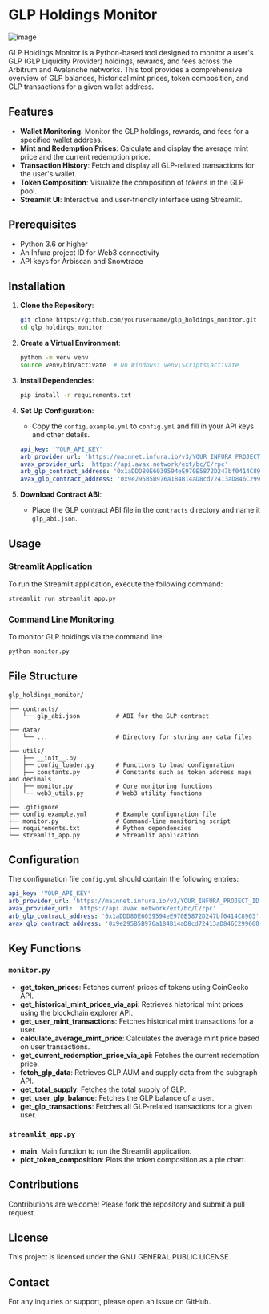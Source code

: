 # GLP Holdings Monitor

![image](https://github.com/Thisisily/glp_monitor/assets/44399258/7e0619ae-a3ad-44f0-b452-654b43c12935)

GLP Holdings Monitor is a Python-based tool designed to monitor a user's GLP (GLP Liquidity Provider) holdings, rewards, and fees across the Arbitrum and Avalanche networks. This tool provides a comprehensive overview of GLP balances, historical mint prices, token composition, and GLP transactions for a given wallet address.

## Features

- **Wallet Monitoring**: Monitor the GLP holdings, rewards, and fees for a specified wallet address.
- **Mint and Redemption Prices**: Calculate and display the average mint price and the current redemption price.
- **Transaction History**: Fetch and display all GLP-related transactions for the user's wallet.
- **Token Composition**: Visualize the composition of tokens in the GLP pool.
- **Streamlit UI**: Interactive and user-friendly interface using Streamlit.

## Prerequisites

- Python 3.6 or higher
- An Infura project ID for Web3 connectivity
- API keys for Arbiscan and Snowtrace

## Installation

1. **Clone the Repository**:
   ```bash
   git clone https://github.com/yourusername/glp_holdings_monitor.git
   cd glp_holdings_monitor
   ```

2. **Create a Virtual Environment**:
   ```bash
   python -m venv venv
   source venv/bin/activate  # On Windows: venv\Scripts\activate
   ```

3. **Install Dependencies**:
   ```bash
   pip install -r requirements.txt
   ```

4. **Set Up Configuration**:
   - Copy the `config.example.yml` to `config.yml` and fill in your API keys and other details.

   ```yaml
   api_key: 'YOUR_API_KEY'
   arb_provider_url: 'https://mainnet.infura.io/v3/YOUR_INFURA_PROJECT_ID'
   avax_provider_url: 'https://api.avax.network/ext/bc/C/rpc'
   arb_glp_contract_address: '0x1aDDD80E6039594eE970E5872D247bf0414C8903'
   avax_glp_contract_address: '0x9e295B5B976a184B14aD8cd72413aD846C299660'
   ```

5. **Download Contract ABI**:
   - Place the GLP contract ABI file in the `contracts` directory and name it `glp_abi.json`.

## Usage

### Streamlit Application

To run the Streamlit application, execute the following command:

```bash
streamlit run streamlit_app.py
```

### Command Line Monitoring

To monitor GLP holdings via the command line:

```bash
python monitor.py
```

## File Structure

```
glp_holdings_monitor/
│
├── contracts/
│   └── glp_abi.json          # ABI for the GLP contract
│
├── data/
│   └── ...                   # Directory for storing any data files
│
├── utils/
│   ├── __init__.py
│   ├── config_loader.py      # Functions to load configuration
│   ├── constants.py          # Constants such as token address maps and decimals
│   ├── monitor.py            # Core monitoring functions
│   └── web3_utils.py         # Web3 utility functions
│
├── .gitignore
├── config.example.yml        # Example configuration file
├── monitor.py                # Command-line monitoring script
├── requirements.txt          # Python dependencies
└── streamlit_app.py          # Streamlit application
```

## Configuration

The configuration file `config.yml` should contain the following entries:

```yaml
api_key: 'YOUR_API_KEY'
arb_provider_url: 'https://mainnet.infura.io/v3/YOUR_INFURA_PROJECT_ID'
avax_provider_url: 'https://api.avax.network/ext/bc/C/rpc'
arb_glp_contract_address: '0x1aDDD80E6039594eE970E5872D247bf0414C8903'
avax_glp_contract_address: '0x9e295B5B976a184B14aD8cd72413aD846C299660'
```

## Key Functions

### `monitor.py`

- **get_token_prices**: Fetches current prices of tokens using CoinGecko API.
- **get_historical_mint_prices_via_api**: Retrieves historical mint prices using the blockchain explorer API.
- **get_user_mint_transactions**: Fetches historical mint transactions for a user.
- **calculate_average_mint_price**: Calculates the average mint price based on user transactions.
- **get_current_redemption_price_via_api**: Fetches the current redemption price.
- **fetch_glp_data**: Retrieves GLP AUM and supply data from the subgraph API.
- **get_total_supply**: Fetches the total supply of GLP.
- **get_user_glp_balance**: Fetches the GLP balance of a user.
- **get_glp_transactions**: Fetches all GLP-related transactions for a given user.

### `streamlit_app.py`

- **main**: Main function to run the Streamlit application.
- **plot_token_composition**: Plots the token composition as a pie chart.

## Contributions

Contributions are welcome! Please fork the repository and submit a pull request.

## License

This project is licensed under the GNU GENERAL PUBLIC LICENSE.

## Contact

For any inquiries or support, please open an issue on GitHub.
